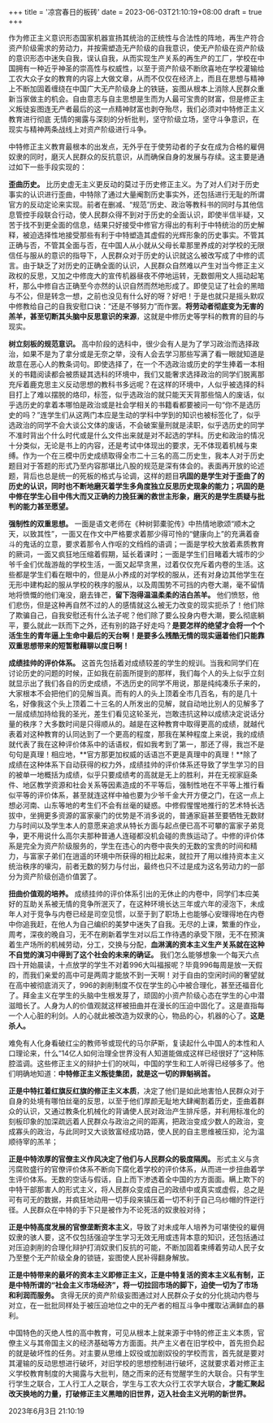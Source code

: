 +++
title = '凉宫春日的板砖'
date = 2023-06-03T21:10:19+08:00
draft = true
+++

作为修正主义意识形态国家机器宣扬其统治的正统性与合法性的阵地，再生产符合资产阶级需求的劳动力，并按需塑造无产阶级的自我意识，使无产阶级在资产阶级的意识形态中迷失自我，误认自我，从而实现生产关系的再生产的工厂，学校在中国拥有一种近乎神圣的崇高性与权威性，以至于资产阶级不断欣喜地在学校灌输给工农大众子女的教育的内容上大做文章，从而不仅仅在经济上，而且在思想与精神上不断加固着缠绕在中国广大无产阶级身上的铁链，妄图从根本上消除人民群众重新当家做主的机会。自由意志与自主思想是生而为人最可宝贵的财富，但是修正主义叛徒妄图连无产者最后的这一点精神财富也剥夺殆尽，我们必须对中特修正主义教育进行彻底 无情的揭露与深刻的分析批判，坚守阶级立场，坚守斗争意识，在现实与精神两条战线上对资产阶级进行斗争。

中特修正主义教育最根本的出发点，无外乎在于使劳动者的子女在成为合格的雇佣奴隶的同时，磨灭人民群众的反抗意识，从而确保自身的发展与存续。这主要是通过如下一些手段实现的：

**歪曲历史。** 比历史虚无主义更反动的莫过于历史修正主义。为了对人们对于历史事实的认识进行歪曲，中特除了通过大量阉割历史事实外，还包括进行无耻的所谓官方的反动定论来实现。前者在删减、“规范”历史、政治等教科书的同时与其他信息管控手段联合行动，使人民群众得不到对于历史的全面认识，即使半信半疑，又苦于找不到更全面的信息，结果只好接受中修官方得出的有利于中特统治的历史解释，被迫选择性地接受那些有利于中特塑造其虚假的光辉形象的历史事实。不管其正确与否，不管其全面与否，在中国人从小就从父母长辈那里养成的对学校的无限信任与服从的意识的指导下，人民群众对于历史的认识就这么被改写成了中修的谎言。由于缺乏了对历史的正确全面的认识，人民群众自然难以产生对当今修正主义政权的反思，又加之中修庞大的宣传机器昼夜不停地运转，无数御用文人摇动起笔杆，那么中修自古正确至今亦然的认识自然而然地形成了。即使见证了社会的黑暗与不公，但是转念一想，之前也没见有什么好的呀？好吧！于是也就只是摇头默叹中修教给自己的自我安慰口诀：“还是不够努力”而作罢。**将劳动者彻底变为无害的羔羊，甚至切断其头脑中反思意识的来源**，这就是中修历史等学科的教育的目的与 现实。

**树立刻板的规范意识。** 高中阶段的选科中，很少会有人是为了学习政治而选择政治，如果不是为了拿分或是无奈之举，没有人会去学习那些写满了看一眼就知道是故意在恶心人的教条词句。即使选择了，在一个不选政治或历史的学生捧着一本相关的书籍阅读都会被质疑其选科的环境中，我们又能奢求选择政治的同学们脱离那充斥着鹿克思主义反动思想的教科书多远呢？在这样的环境中，人似乎被选择的科目打上了难以摆脱的烙印，标签，似乎选政治的就只能天天背那些恼人的废话，似乎选历史的拿着本哪怕是政治或是社会学相关的书籍看都要被问一句“你不是选历史的吗？”连学生们从这两门本应是生动的学科中学到的知识也被标签化了，似乎选政治的同学不会大谈公文体的废话，不会破案量刑就是渎职，似乎选历史的同学不准时背出个什么时代或是什么文件出来就是对不起选的学科。历史和政治的情况十分类似，无论是书上的内容，还是考试中体现出的要求，无不体现着机械与束缚。作为一个在三模中历史成绩取得全市二十三名的高二历史生，我本人对于历史题目对于答题的形式乃至内容那堪比八股的规范是深有体会的。表面再开放的论述题，背后也总是统一的死板的格式与论调，这样的题目**巩固的是学生对于歪曲了的历史的认识，同时也不断地磨灭着学生多角度独立反思历史现象的能力；巩固的是中修在学生心目中伟大而又正确的力挽狂澜的救世主形象，磨灭的是学生质疑与批判的能力甚至愿望。**

**强制性的双重思想。** 一面是语文老师在《种树郭橐驼传》中热情地歌颂“顺木之天，以致其性”，一面又在作文中严格要求着那少得可怜的“健康向上”的充满着奋斗的鬼话的立意，要求着那令人作呕的文绉绉的语调；一面是学校大放着素质教育的厥词，一面又疯狂地压缩着假期，延长着课时；一面是学生们目睹着大城市的少爷千金们优哉游哉的学校生活，一面又起早贪黑，过着仅仅充斥着内卷的生活。这些都是学生们看在眼中的，但是从小养成的对学校的服从，还有对身边其他学生在无形中建构起的服从学校的秩序的服从，以及周围势不可挡的内卷大潮，毫不留情地将愤慨的他们淹没，磨去锋芒，**留下泡得温温柔柔的洁白羔羊。** 他们愤怒，他们悲伤，但是这种再自然不过的人的感情就这么被无力改变的现实扼杀了！他们除了欺骗自己，自我安慰还有什么法子呢？他们除了要么投身内卷大潮，要么彻底躺平，要么就此一跃而下之外，还有别的路子好走吗？**是要怎样的绝望才会将一个个活生生的青年逼上生命中最后的天台啊！是要多么残酷无情的现实逼着他们只能靠双重思想带来的短暂慰藉聊以度日啊！**

**成绩挂帅的评价体系。** 这首先包括着对成绩较差的学生的规训。当我和同学们在讨论历史的问题的时候，正如我在前面所提到的那样，我们每个人的头上似乎立刻就显示出了我们各自的历史成绩，不选历史的同学不用说，那是纯纯凑乐子来的，大家根本不会把他们的见解当真。而有的人的头上顶着全市几百名，有的是几十名，好像我这个头上顶着二十三名的人所发出的见解，就自动地比别人的见解多了一层成绩加持给我的圣光，差生们看见这轮圣光，岂敢违抗这种以成绩决定说话分量的秩序？大多数时间是只得顺从的。越是在这种教育中取得更高的成绩，就越代表着对这种教育的认同达到了一个更高的程度，那我在某种程度上来说，我的成绩就代表了我在这种评价体系中的话语权，假如我考到了第一，那还了得，我岂不是句句是真理！相应地，**官方那更加权威的话语岂不更是真理中的真理！**除了成绩在这种体系下自动获得的权力外，成绩挂帅的评价体系还导致了学生学习的目的被单一地概括为成绩，似乎只要成绩考的高就是无上的胜利，并在无视家庭条件、地区教学资源和社会关系等因素造成的不平等后，强制性地在不平等上推行看似平等的评价体系，甚至就连这样中袖也要为少爷千金大开方便之门，在这一点上想必河南、山东等地的考生们不会有丝毫的疑惑。中修假惺惺地推行的艺术特长选拔中，坐拥更多资源的富家豪门的优势是不消多说的，普通家庭甚至要牺牲无数财力与时间以及学生本人的意愿来追求从特长方面与起点便已高不可攀的富家子弟竞争，更不用说什么高尔夫那种普通人连碰都没机会碰的贵族运动了。中修的评价体系是完全为资产阶级服务的，学生在违心的内卷中丧失的无数的宝贵的时间和精力，与富家子弟们在逍遥的环境中所获得的相比起来，就拉开了用以维持资本主义统治秩序的壕沟，前者无数的努力与付出，最终也只不过是成为这名劳动力的一部分为资产阶级创造价值罢了。

**扭曲价值观的培养。** 成绩挂帅的评价体系引出的无休止的内卷中，同学们本应美好的互助关系被无情的竞争所泯灭了，在这种环境长达三年或六年的浸泡下，未成年人对于竞争与内卷已经是司空见惯，以至于到了职场上也能够心安理得地在内卷中你追我赶，在他人为自己编织的美梦中迷失了自我。无尽的上课，繁重的作业，周考，深夜的晚自习，无不在刷新着学生对以后工作待遇的承受下限，无不在预演着生产场所的机械劳动，分工，交换与分配，**血淋漓的资本主义生产关系就在这种不自觉的演习中得到了这个社会的未来的确证。** 我们怎么能够想象一个每天六点四十开始晨读，十点放学的学生不对着996大叫福报呢？毕竟996每周是放一天假的，而我们亲爱的高中可是两周才能放不到一天啊！对于自由的空闲时间的奢望就在高中被彻底消灭了，996的剥削制度不仅在学生的心中被合理化，甚至还福音化了。拜金主义在学生的头脑中生根发芽了，顽固的小资产阶级心态在学生的心中潜滋暗长了。人身为人的价值观就这样被扭曲并在漫长的压迫中固化了。这是直指每一个人心脏的利剑。人的心就此被改造为奴隶的心，物品的心，机器的心了。**这是杀人。**

难免有人化身看破红尘的教师爷或现代的马尔萨斯，复读起什么中国人的本性和人口理论来，什么“14亿人如何治理全世界没有人知道能做成这样已经很好了”这种陈腔滥调。这些修正主义的辩护士们的吠叫，中国的学生和工人听得已经够多了。他们明确地知道：**中特修正主义叛徒集团，就是这一切的罪魁祸首。**

**正是中特扛着红旗反红旗的修正主义本质**，决定了他们是如此地害怕人民群众对于自身的处境有哪怕丝毫的反思，以至于他们厚颜无耻地大肆阉割着历史，歪曲着群众的认识，又通过教条化机械化的背诵使人民对政治产生排斥感，并利用标准化的刻板印象的加深疏远着人民群众与政治之间的距离，把政治变成少数人的政治，变成寡头的政治，与此同时又大谈致富经成功路，使人民的自主思维被压抑，沦为温顺待宰的羔羊；

**正是中特浓厚的官僚主义作风决定了他们与人民群众的极度隔阂。** 形式主义与贪污腐败盛行的官僚评价体系不断向下腐化着学校的评价体系，从而进一步扭曲着学生评价体系。无数的空话与假话，自上而下渗透着全中国的方方面面。瞒上欺下的中特干部那害人的形式主义，将人民群众变成自己的政绩中或真实或虚假，总之是可有可无的数据，并疯狂地动用一切手段来镇压着一切不利于自己乌纱帽的忤逆行径。人民群众在中特的手下只是被作为不论死活的奴隶般对待；

**正是中特高度发展的官僚垄断资本主义**，导致了对未成年人培养为可堪使役的雇佣奴隶的骇人要，这不仅包括强迫学生学习无效无用或违背本意的知识，还包括通过对压迫剥削的合理化辩护打消奴隶们反抗的可能，不断加固着束缚着劳动人民子女乃至整个无产阶级全身的锁链，妄图使人民补得翻身解放。

**正是中特带来的最坏的资本主义即修正主义，正是中特复活的资本主义私有制，正是中特所谓的“社会主义市场经济”，将一切拉回市场的脚下，迫使一切为了市场和利润而服务。** 贪得无厌的资产阶级妄图通过对人民群众子女的分化挑动内卷与对立，在一批批同样处于被压迫地位之中的无产者的相互斗争中攫取沾满鲜血的暴利。

中国特色的灭绝人性的高中教育，可见从根本上就来源于中特的修正主义本质，官僚主义与其帝国主义的经济基础等方方面面。共产主义者在旧学校中，首先担负起的就是破坏性的任务。对主要从思维上奴役或加剧奴役的学校而言，首先就是要对其灌输的反动思想进行破坏，对旧学校的思想控制进行破坏，这就要求着对修正主义学校教育制度的大揭露与大批判，随之而来的还有觉醒学生的大联合。只有学生行学生之联合，工人行工人之联合，学生与工农大众行工农学大联合，**才能汇聚起改天换地的力量，打破修正主义黑暗的旧世界，迈入社会主义光明的新世界。**

2023年6月3日 21:10:19
